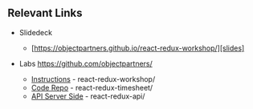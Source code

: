 ## Relevant Links

- Slidedeck
  - <nobr>[https://objectpartners.github.io/react-redux-workshop/][slides]</nobr>

- Labs https://github.com/objectpartners/
  - [Instructions][labs] - react-redux-workshop/
  - [Code Repo][react-redux-timesheet] - react-redux-timesheet/
  - [API Server Side][labs-api] - react-redux-api/

[slides]: https://objectpartners.github.io/react-redux-workshop/#/
[labs]: https://github.com/objectpartners/react-redux-workshop/
[react-redux-timesheet]: https://github.com/objectpartners/react-redux-timesheet/
[labs-api]: https://github.com/objectpartners/react-redux-api/
